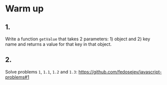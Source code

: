 # Warm up

## 1.

Write a function `getValue` that takes 2 parameters: 1) object and 2) key name and returns a value for that key in that object.

## 2.

Solve problems `1`, `1.1`, `1.2` and `1.3`: https://github.com/fedosejev/javascript-problems#1
